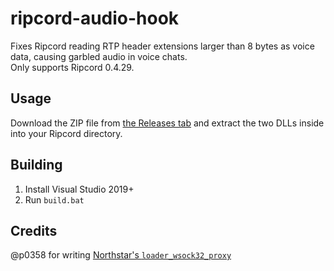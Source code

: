 # ripcord-audio-hook
Fixes Ripcord reading RTP header extensions larger than 8 bytes as voice data, causing garbled audio in voice chats.  
Only supports Ripcord 0.4.29.

## Usage
Download the ZIP file from [the Releases tab](https://github.com/geniiii/ripcord-audio-hook/releases) and extract the two DLLs inside into your Ripcord directory.

## Building
1. Install Visual Studio 2019+
2. Run `build.bat`

## Credits
@p0358 for writing [Northstar's `loader_wsock32_proxy`](https://github.com/R2Northstar/NorthstarLauncher/tree/main/loader_wsock32_proxy)
